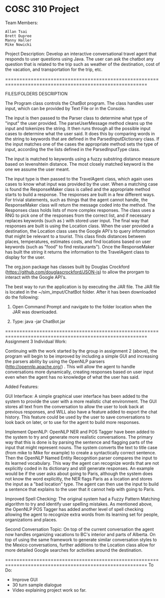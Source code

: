 COSC 310 Project
========================================================================================================

Team Members:

	Allan Tsai
	Brett Dupree
	Manny Haller
	Mike Nowicki
	
Project Description: 
        Develop an interactive conversational travel agent that responds to user questions using Java. The user can ask the chatbot any question that is related to the trip such as weather of the destination, cost of the vacation, and transportation for the trip, etc. 
	 
========================================================================================================

FILES/FOLDERS DESCRIPTION

The Program class controls the ChatBot program. The class handles user input, which can be provided by Text File or in the Console. 

The input is then passed to the Parser class to determine what type of "input" the user provided. The parseUserMessage method cleans up the input and tokenizes the string. It then runs through all the possible input cases to determine what the user said. It does this by comparing words in the string to keywords that are defined in the ParsedInputDictionary class. If the input matches one of the cases the appropriate method sets the type of input, according the the lists defined in the ParsedInputType class.

The input is matched to keywords using a fuzzy substring distance measure based on levenshtein distance. The most closely matched keyword is the one we assume the user meant.

The input type is then passed to the TravelAgent class, which again uses cases to know what input was provided by the user. When a matching case is found the ResponseMaker class is called and the appropriate method starts to build a response. The responses are built in a few different ways. For trivial statements, such as things that the agent cannot handle, the ResponseMaker class will return the message coded into the method. The Responses class holds lists of more complex responses. The class uses a RNG to pick one of the responses from the correct list, and if necessary replaces keywords (such as <Dest>) with stored user input. The final way that responses are built is using the Location class. When the user provided a destination, the Location class uses the Google API's to query information that might be relevant to a tourist. This class finds distances between places, temperatures, estimates costs, and find locations based on user keywords (such as "food" to find restaurants"). Once the ResponseMaker has built the string it returns the information to the TravelAgent class to display for the user.

The org.json package has classes built by Douglas Crockford (https://github.com/douglascrockford/JSON-js) to allow the prorgam to interact with the Google API's.

The best way to run the application is by executing the JAR file. The JAR file is located in the ~/sim_imput/ChatBot folder.
After it has been downloaded do the following:

1. Open Command Prompt and navigate to the folder location when the JAR was downloaded.

2. Type: java -jar ChatBot.jar

========================================================================================================
Assignment 3 
Individual Work:

Continuing with the work started by the group in assignment 2 (above), the program will begin to be improved by including a simple GUI and increasing the parsers ability by using the OpenNLP parsers (http://opennlp.apache.org/) . This will allow the agent to handle conversations more dynamically, creating responses based on user input even when the agent has no knowledge of what the user has said.

Added Features:

GUI Interface:
A simple graphical user interface has been added to the system to provide the user with a more realistic chat environment. The GUI stores all text from the conversation to allow the user to look back at previous responses, and WILL also have a feature added to export the chat history. This feature could be used by the user to save conversations to look back on later, or to use for the agent to build more responses.

Implement OpenNLP: 
OpenNLP NER and POS Tagger have been added to the system to try and generate more realistic conversations. The primary way that this is done is by parsing the sentence and flagging parts of the input that might represent nouns. The system converts the text to title case (from mike to Mike for example) to create a syntactically correct sentence. Then the OpenNLP Named Entity Recognition parser compares the input to its learned vocabulary. This way the agent can recognize words that are not explicitly coded in its dictionary and still generate responses. An example would be if the user asks about going to Paris, although the system does not know the word explicitly, the NER flags Paris as a location and stores the input as a "bad location" type. The agent can then use the input to build a sentence that explains to the user that it cannot help with going to Paris.

Improved Spell Checking: 
The original system had a Fuzzy Pattern Matching algorithm to try and identify user spelling mistakes. As mentioned above, the OpenNLP POS Tagger has added another level of spell checking allowing the agent to recognize extra words from its learning set for people, organizations and places.

Second Conversation Topic:
On top of the current conversation the agent now handles organizing vacations to BC's interior and parts of Alberta. On top of using the same framework to generate similar conversation styles to the Mexico conversations, further additions to the Location class allow for more detailed Google searches for activities around the destination. 

========================================================================================================
To Do:

- Improve GUI
- 30 turn sample dialogue
- Video explaining project work so far.
